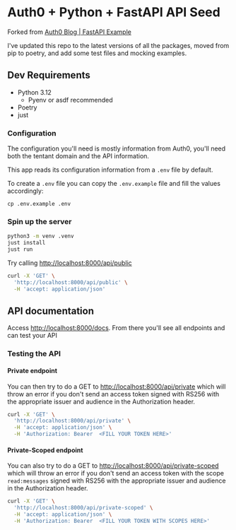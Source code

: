 # Auth0 + Python + FastAPI API Seed

Forked from [Auth0 Blog | FastAPI Example](https://github.com/auth0-blog/auth0-python-fastapi-sample)

I've updated this repo to the latest versions of all the packages, moved from pip to poetry, and add some test files and mocking examples.

## Dev Requirements

- Python 3.12
  - Pyenv or asdf recommended
- Poetry
- just

### Configuration

The configuration you'll need is mostly information from Auth0, you'll need both the tentant domain and the API information.

This app reads its configuration information from a `.env` file by default.

To create a `.env` file you can copy the `.env.example` file and fill the values accordingly:

```console
cp .env.example .env
```

### Spin up the server

```bash
python3 -m venv .venv
just install
just run
```

Try calling [http://localhost:8000/api/public](http://localhost:8000/api/public)

```bash
curl -X 'GET' \
  'http://localhost:8000/api/public' \
  -H 'accept: application/json'
```

## API documentation

Access [http://localhost:8000/docs](http://localhost:8000/docs). From there you'll see all endpoints and can test your API

### Testing the API

#### Private endpoint

You can then try to do a GET to [http://localhost:8000/api/private](http://localhost:8000/api/private) which will throw an error if you don't send an access token signed with RS256 with the appropriate issuer and audience in the Authorization header.

```bash
curl -X 'GET' \
  'http://localhost:8000/api/private' \
  -H 'accept: application/json' \
  -H 'Authorization: Bearer  <FILL YOUR TOKEN HERE>'
```

#### Private-Scoped endpoint

You can also try to do a GET to [http://localhost:8000/api/private-scoped](http://localhost:8000/api/private-scoped) which will throw an error if you don't send an access token with the scope `read:messages` signed with RS256 with the appropriate issuer and audience in the Authorization header.

```bash
curl -X 'GET' \
  'http://localhost:8000/api/private-scoped' \
  -H 'accept: application/json' \
  -H 'Authorization: Bearer  <FILL YOUR TOKEN WITH SCOPES HERE>'
```
